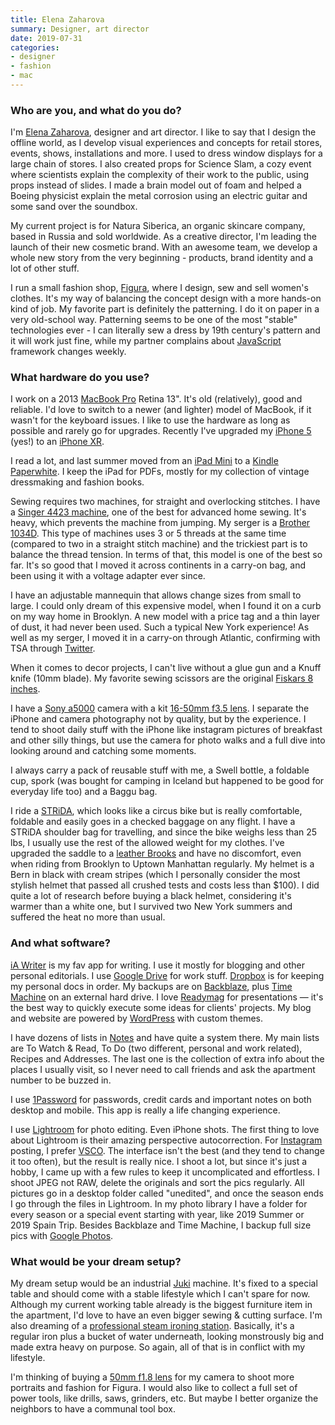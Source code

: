 ```yaml
---
title: Elena Zaharova
summary: Designer, art director 
date: 2019-07-31
categories:
- designer 
- fashion
- mac
---
```


### Who are you, and what do you do?

I'm [Elena Zaharova](http://elenazaharova.com/ "Elena's website."), designer and art director. I like to say that I design the offline world, as I develop visual experiences and concepts for retail stores, events, shows, installations and more. I used to dress window displays for a large chain of stores. I also created props for Science Slam, a cozy event where scientists explain the complexity of their work to the public, using props instead of slides. I made a brain model out of foam and helped a Boeing physicist explain the metal corrosion using an electric guitar and some sand over the soundbox.   

My current project is for Natura Siberica, an organic skincare company, based in Russia and sold worldwide. As a creative director, I'm leading the launch of their new cosmetic brand. With an awesome team, we develop a whole new story from the very beginning - products, brand identity and a lot of other stuff.

I run a small fashion shop, [Figura](https://figura.co/ "Elena's fashion shop."), where I design, sew and sell women's clothes. It's my way of balancing the concept design with a more hands-on kind of job. My favorite part is definitely the patterning. I do it on paper in a very old-school way. Patterning seems to be one of the most "stable" technologies ever - I can literally sew a dress by 19th century's pattern and it will work just fine, while my partner complains about [JavaScript][] framework changes weekly.

### What hardware do you use?

I work on a 2013 [MacBook Pro][macbook-pro] Retina 13". It's old (relatively), good and reliable. I'd love to switch to a newer (and lighter) model of MacBook, if it wasn't for the keyboard issues. I like to use the hardware as long as possible and rarely go for upgrades. Recently I've upgraded my [iPhone 5][iphone-5] (yes!) to an [iPhone XR][iphone-xr].

I read a lot, and last summer moved from an [iPad Mini][ipad-mini] to a [Kindle Paperwhite][kindle-paperwhite]. I keep the iPad for PDFs, mostly for my collection of vintage dressmaking and fashion books. 

Sewing requires two machines, for straight and overlocking stitches. I have a [Singer 4423 machine][heavy-duty-4423], one of the best for advanced home sewing. It's heavy, which prevents the machine from jumping. My serger is a [Brother 1034D][1034d]. This type of machines uses 3 or 5 threads at the same time (compared to two in a straight stitch machine) and the trickiest part is to balance the thread tension. In terms of that, this model is one of the best so far. It's so good that I moved it across continents in a carry-on bag, and been using it with a voltage adapter ever since.

I have an adjustable mannequin that allows change sizes from small to large. I could only dream of this expensive model, when I found it on a curb on my way home in Brooklyn. A new model with a price tag and a thin layer of dust, it had never been used. Such a typical New York experience! As well as my serger, I moved it in a carry-on through Atlantic, confirming with TSA through [Twitter](http://blog.elenazaharova.com/wp-content/uploads/sites/2/2019/02/screencapture-twitter-AskTSA-status-1048005190903726080-2018-10-09-18_24_30-2000x1622.jpg "A screenshot of Elena's Twitter conversation with the TSA.").

When it comes to decor projects, I can't live without a glue gun and a Knuff knife (10mm blade). My favorite sewing scissors are the original [Fiskars 8 inches][designer-scissors-8-inches]. 

I have a [Sony a5000](a5000) camera with a kit [16-50mm f3.5 lens][e-pz-16-50mm-f35-56-oss]. I separate the iPhone and camera photography not by quality, but by the experience. I tend to shoot daily stuff with the iPhone like instagram pictures of breakfast and other silly things, but use the camera for photo walks and a full dive into looking around and catching some moments.

I always carry a pack of reusable stuff with me, a Swell bottle, a foldable cup, spork (was bought for camping in Iceland but happened to be good for everyday life too) and a Baggu bag.

I ride a [STRiDA][strida-lt], which looks like a circus bike but is really comfortable, foldable and easily goes in a checked baggage on any flight. I have a STRiDA shoulder bag for travelling, and since the bike weighs less than 25 lbs, I usually use the rest of the allowed weight for my clothes. I've upgraded the saddle to a [leather Brooks][b17-imperial] and have no discomfort, even when riding from Brooklyn to Uptown Manhattan regularly. My helmet is a Bern in black with cream stripes (which I personally consider the most stylish helmet that passed all crushed tests and costs less than $100). I did quite a lot of research before buying a black helmet, considering it's warmer than a white one, but I survived two New York summers and suffered the heat no more than usual.

### And what software?

[iA Writer][ia-writer] is my fav app for writing. I use it mostly for blogging and other personal editorials. I use [Google Drive][google-drive] for work stuff. [Dropbox][] is for keeping my personal docs in order. My backups are on [Backblaze][], plus [Time Machine][time-machine] on an external hard drive. I love [Readymag][] for presentations — it's the best way to quickly execute some ideas for clients' projects. My blog and website are powered by [WordPress][] with custom themes.

I have dozens of lists in [Notes][] and have quite a system there. My main lists are To Watch & Read, To Do (two different, personal and work related), Recipes and Addresses. The last one is the collection of extra info about the places I usually visit, so I never need to call friends and ask the apartment number to be buzzed in. 

I use [1Password][] for passwords, credit cards and important notes on both desktop and mobile. This app is really a life changing experience. 

I use [Lightroom][] for photo editing. Even iPhone shots. The first thing to love about Lightroom is their amazing perspective autocorrection. For [Instagram][] posting, I prefer [VSCO][vsco-ios]. The interface isn't the best (and they tend to change it too often), but the result is really nice. I shoot a lot, but since it's just a hobby, I came up with a few rules to keep it uncomplicated and effortless. I shoot JPEG not RAW, delete the originals and sort the pics regularly. All pictures go in a desktop folder called "unedited", and once the season ends I go through the files in Lightroom. In my photo library I have a folder for every season or a special event starting with year, like 2019 Summer or 2019 Spain Trip. Besides Backblaze and Time Machine, I backup full size pics with [Google Photos][google-photos].  

### What would be your dream setup?

My dream setup would be an industrial [Juki][ddl-8700] machine. It's fixed to a special table and should come with a stable lifestyle which I can't spare for now. Although my current working table already is the biggest furniture item in the apartment, I'd love to have an even bigger sewing & cutting surface. I'm also dreaming of a [professional steam ironing station][4000is]. Basically, it's a regular iron plus a bucket of water underneath, looking monstrously big and made extra heavy on purpose. So again, all of that is in conflict with my lifestyle.

I'm thinking of buying a [50mm f1.8 lens][fe-50mm-f1.8] for my camera to shoot more portraits and fashion for Figura. I would also like to collect a full set of power tools, like drills, saws, grinders, etc. But maybe I better organize the neighbors to have a communal tool box.

[1034d]: https://www.brother-usa.com/products/1034d "A sewing machine."
[1password]: https://1password.com "Password management software for Mac OS X."
[4000is]: https://reliablecorporation.com/products/4000is-pro-iron-station "An industrial clothes iron."
[b17-imperial]: https://www.brooksengland.com/en_us/b17-imperial-3.html "A bike saddle."
[backblaze]: https://www.backblaze.com/cloud-backup.html "Online backup."
[ddl-8700]: https://www.sewingmachinesplus.com/sewing-machines-industrial-juki-ddl8700.php "An industrial sewing machine."
[designer-scissors-8-inches]: https://www2.fiskars.com/Products/Crafting-and-Sewing/Scissors-and-Shears/Designer-Scissors-8-inch "A pair of scissors."
[dropbox]: https://www.dropbox.com/ "Online syncing and storage."
[e-pz-16-50mm-f35-56-oss]: https://www.sony.com/electronics/camera-lenses/selp1650 "A camera lens."
[fe-50mm-f1.8]: https://www.sony.com/electronics/camera-lenses/sel50f18f "A camera lens."
[google-drive]: https://drive.google.com/ "A cloud storage service."
[google-photos]: https://photos.google.com/ "A photo sharing service."
[heavy-duty-4423]: https://www.singer.com/heavy-duty-4423-sewing-machine "A heavy duty sewing machine."
[ia-writer]: https://ia.net/writer/updates/ia-writer-for-mac "A full-screen writing tool for the Mac."
[instagram]: https://www.instagram.com/ "A photo sharing service."
[ipad-mini]: https://www.apple.com/ipad-mini/ "A 7.9 inch tablet device."
[iphone-5]: https://en.wikipedia.org/wiki/IPhone_5 "A smartphone."
[iphone-xr]: https://en.wikipedia.org/wiki/IPhone_XR "A 6 inch smartphone."
[javascript]: https://en.wikipedia.org/wiki/JavaScript "An interpreted scripting language."
[kindle-paperwhite]: https://www.amazon.com/Kindle-Paperwhite-Touch-light/dp/B007OZNZG0 "An e-book reader with a book-like screen."
[lightroom]: https://www.adobe.com/products/photoshop-lightroom.html "Photo management and editing software."
[macbook-pro]: https://www.apple.com/macbook-pro/ "A laptop."
[notes]: https://en.wikipedia.org/wiki/Notes_(Apple) "A note-taking application included with Mac OS X."
[readymag]: https://readymag.com/ "A web-based design tool."
[strida-lt]: https://www.strida.com/ "A foldable bike."
[time-machine]: https://en.wikipedia.org/wiki/Time_Machine_(Mac_OS) "Backup software for the masses, included with Mac OS X 10.5."
[vsco-ios]: https://apps.apple.com/app/vsco-cam/id588013838 "A camera app."
[wordpress]: https://wordpress.com/ "Weblog publishing software."
